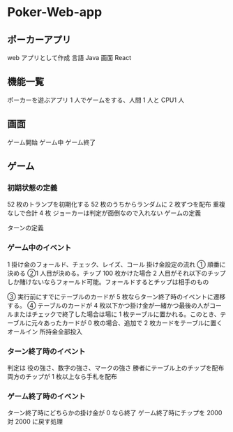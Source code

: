 # Poker-Web-app

<h2>ポーカーアプリ</h2>
web アプリとして作成
言語 Java
画面 React

<h2>機能一覧</h2>
ポーカーを遊ぶアプリ
1 人でゲームをする、人間 1 人と CPU1 人

<h2>画面</h2>
ゲーム開始
ゲーム中
ゲーム終了

<h2>ゲーム</h2>
<h3>初期状態の定義</h3>
52 枚のトランプを初期化する
52 枚のうちからランダムに 2 枚ずつを配布
重複なしで合計 4 枚
ジョーカーは判定が面倒なので入れない
ゲームの定義

ターンの定義

<h3>ゲーム中のイベント</h3>
1 掛け金のフォールド、チェック、レイズ、コール
掛け金設定の流れ
① 順番に決める
②1 人目が決める。チップ 100 枚かけた場合 2 人目がそれ以下のチップしか賭けないならフォールド可能。フォールドするとチップは相手のもの

③ 実行前にすでにテーブルのカードが 5 枚ならターン終了時のイベントに遷移する。
④ テーブルのカードが 4 枚以下かつ掛け金が一緒かつ最後の人がコールまたはチェックで終了した場合は場に 1 枚テーブルに置かれる。このとき、テーブルに元々あったカードが 0 枚の場合、追加で 2 枚カードをテーブルに置く
オールイン 所持金全部投入

<h3>ターン終了時のイベント</h3>
判定は
役の強さ、数字の強さ、マークの強さ
勝者にテーブル上のチップを配布
両方のチップが 1 枚以上なら手札を配布

<h3>ゲーム終了時のイベント</h3>
ターン終了時にどちらかの掛け金が 0 なら終了
ゲーム終了時にチップを 2000 対 2000 に戻す処理
